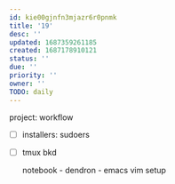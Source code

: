 ```yaml
---
id: kie00gjnfn3mjazr6r0pnmk
title: '19'
desc: ''
updated: 1687359261185
created: 1687178910121
status: ''
due: ''
priority: ''
owner: ''
TODO: daily
---
```


project: workflow
- [ ] installers: sudoers
- [ ] tmux bkd

  notebook - dendron - emacs
  vim setup